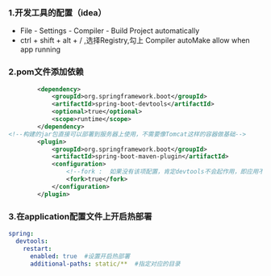 ### 1.开发工具的配置（idea）

- File - Settings - Compiler - Build Project automatically
- ctrl + shift + alt + / ,选择Registry,勾上 Compiler autoMake allow when app running

### 2.pom文件添加依赖

```xml
		<dependency>
			<groupId>org.springframework.boot</groupId>
			<artifactId>spring-boot-devtools</artifactId>
			<optional>true</optional>
			<scope>runtime</scope>
		</dependency>
<!--构建的jar包直接可以部署到服务器上使用，不需要像Tomcat这样的容器做基础-->
        <plugin>
            <groupId>org.springframework.boot</groupId>
            <artifactId>spring-boot-maven-plugin</artifactId>
            <configuration>
                <!--fork :  如果没有该项配置，肯定devtools不会起作用，即应用不会restart -->
                <fork>true</fork>
            </configuration>
        </plugin>
```



### 3.在application配置文件上开启热部署

```yaml
spring:
  devtools:
    restart:
      enabled: true  #设置开启热部署
      additional-paths: static/**  #指定对应的目录
```

